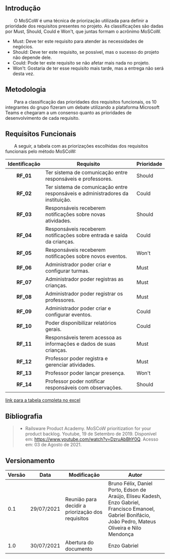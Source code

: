 ## Introdução

&emsp;&emsp;O MoSCoW é uma técnica de priorização utilizada para definir a prioridade dos requisitos presentes no projeto. As classificações são dadas por Must, Should, Could e Won't, que juntas formam o acrônimo MoSCoW.

- Must: Deve ter este requisito para atender às necessidades de negócios.
- Should: Deve ter este requisito, se possível, mas o sucesso do projeto não depende dele.
- Could: Pode ter este requisito se não afetar mais nada no projeto.
- Won't: Gostaria de ter esse requisito mais tarde, mas a entrega não será desta vez.

## Metodologia

&emsp;&emsp;Para a classificação das prioridades dos requisitos funcionais, os 10 integrantes do grupo fizeram um debate utilizando a plataforma Microsoft Teams e chegaram a um consenso quanto as prioridades de desenvolvimento de cada requisito.

## Requisitos Funcionais

&emsp;&emsp;A seguir, a tabela com as priorizações escolhidas dos requisitos funcionais pelo método MoSCoW:

| Identificação | Requisito                                                                       | Prioridade |
| :-----------: | ------------------------------------------------------------------------------- | ---------- |
|   **RF_01**   | Ter sistema de comunicação entre responsáveis e professores.                    | Should     |
|   **RF_02**   | Ter sistema de comunicação entre responsáveis e administradores da instituição. | Could      |
|   **RF_03**   | Responsáveis receberem notificações sobre novas atividades.                     | Should     |
|   **RF_04**   | Responsáveis receberem notificações sobre entrada e saída da crianças.          | Could      |
|   **RF_05**   | Responsáveis receberem notificações sobre novos eventos.                        | Won't      |
|   **RF_06**   | Administrador poder criar e configurar turmas.                                  | Must       |
|   **RF_07**   | Administrador poder registras as crianças.                                      | Must       |
|   **RF_08**   | Administrador poder registrar os professores.                                   | Must       |
|   **RF_09**   | Administrador poder criar e configurar eventos.                                 | Could      |
|   **RF_10**   | Poder disponibilizar relatórios gerais.                                         | Could      |
|   **RF_11**   | Responsáveis terem acessoa as informações e dados de suas crianças.             | Must       |
|   **RF_12**   | Professor poder registra e gerenciar atividades.                                | Must       |
|   **RF_13**   | Professor poder lançar presença.                                                | Won't      |
|   **RF_14**   | Professor poder notificar responsáveis com observações.                         | Should     |

[link para a tabela completa no excel](https://docs.google.com/spreadsheets/d/1VO7EnKcoZ7DF_uIbGJHg4b3MkhtVpMwE/edit#gid=667435397)

## Bibliografia

> - Railsware Product Academy. MoSCoW prioritization for your product backlog. Youtube, 19 de Setembro de 2019. Disponível em: <https://www.youtube.com/watch?v=DzruAbBhY0Q>. Acesso em: 03 de Agosto de 2021.

## Versionamento

| Versão | Data       | Modificação                                       | Autor                                                                                                                                                      |
| ------ | ---------- | ------------------------------------------------- | ---------------------------------------------------------------------------------------------------------------------------------------------------------- |
| 0.1    | 29/07/2021 | Reunião para decidir a priorização dos requisitos | Bruno Félix, Daniel Porto, Edson de Araújo, Eliseu Kadesh, Enzo Gabriel, Francisco Emanoel, Gabriel Bonifácio, João Pedro, Mateus Oliveira e Nilo Mendonça |
| 1.0    | 30/07/2021 | Abertura do documento                             | Enzo Gabriel                                                                                                                                               |
